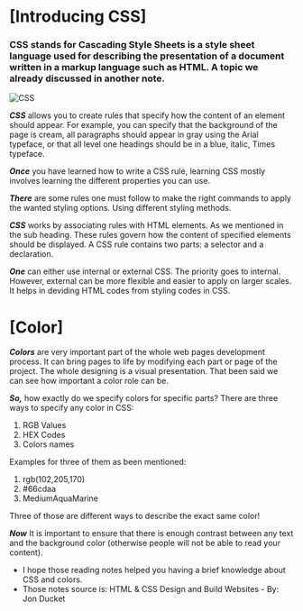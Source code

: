 # **[Introducing CSS]**
### **CSS** stands for **Cascading Style Sheets** is a style sheet language used for describing the presentation of a document written in a markup language such as HTML. A topic we already discussed in another note.


![CSS](https://www.tutorialrepublic.com/lib/images/css-illustration.png)

_**CSS**_ allows you to create rules that specify how the content of
an element should appear. For example, you can specify that
the background of the page is cream, all paragraphs should
appear in gray using the Arial typeface, or that all level one
headings should be in a blue, italic, Times typeface.

_**Once**_ you have learned how to write a CSS rule, learning CSS
mostly involves learning the different properties you can use.

_**There**_ are some rules one must follow to make the right commands to apply the wanted styling options. Using different styling methods.

_**CSS**_ works by associating rules with HTML elements. As we mentioned in the sub heading. These rules govern how the content of specified elements should be displayed. A CSS rule contains two parts: a selector and a declaration.

_**One**_ can either use internal or external CSS. The priority goes to internal. However, external can be more flexible and easier to apply on larger scales. It helps in deviding HTML codes from styling codes in CSS.



# **[Color]**

_**Colors**_ are very important part of the whole web pages development process. It can bring pages to life by modifying each part or page of the project. The whole designing is a visual presentation. That been said we can see how important a color role can be.

_**So,**_ how exactly do we specify colors for specific parts? There are three ways to specify any color in CSS:

1. RGB Values
2. HEX Codes
3. Colors names 

Examples for three of them as been mentioned:

1. rgb(102,205,170)
2. #66cdaa
3. MediumAquaMarine

Three of those are different ways to describe the exact same color!

_**Now**_ It is important to ensure that there is enough contrast
between any text and the background color (otherwise
people will not be able to read your content).




* I hope those reading notes helped you having a brief knowledge about CSS and colors.
* Those notes source is: HTML & CSS
Design and Build Websites - By: Jon Ducket
